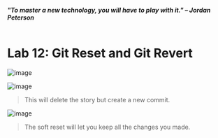 ***"To master a new technology, you will have to play with it." – Jordan Peterson***
<br><br>

# Lab 12: Git Reset and Git Revert
![image](https://github.com/user-attachments/assets/50af2764-d831-4198-ab23-2b646ccb7118) 

![image](https://github.com/user-attachments/assets/1f07ffc7-5613-4eb5-b086-46b66e033f26) 
>This will delete the story but create a new commit.

![image](https://github.com/user-attachments/assets/dc9524da-362f-4449-8f47-dc7b97d07af4)
>The soft reset will let you keep all the changes you made.


